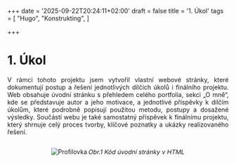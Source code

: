 +++
date = '2025-09-22T20:24:11+02:00'
draft = false
title = '1. Úkol'
tags = [
    "Hugo",
    "Konstrukting",
]

+++
# 1. Úkol
<p style="text-align: justify;">
V rámci tohoto projektu jsem vytvořil vlastní webové stránky, které dokumentují postup a řešení jednotlivých dílčích úkolů i finálního projektu. Web obsahuje úvodní stránku s přehledem celého portfolia, sekci „O mně“, kde se představuje autor a jeho motivace, a jednotlivé příspěvky k dílčím úkolům, které podrobně popisují použitou metodu, postupy a dosažené výsledky. Součástí webu je také samostatný příspěvek k finálnímu projektu, který shrnuje celý proces tvorby, klíčové poznatky a ukázky realizovaného řešení.
</p>


<div style="text-align: center;">
    <img src="/267993_ZPC_25/images/Fotka_Kodu.png" alt="Profilovka">
    <p style="transform: skewX(-10deg); display:inline-block;">  
    Obr.1 Kód úvodní stránky v HTML
    </p>
    
</div>